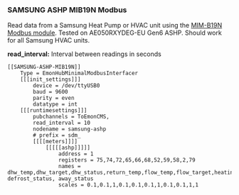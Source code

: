 ### SAMSUNG ASHP MIB19N Modbus

Read data from a Samsung Heat Pump or HVAC unit using the [MIM-B19N Modbus module](https://www.samsung.com/uk/support/model/MIM-B19N/). Tested on AE050RXYDEG-EU Gen6 ASHP. Should work for all Samsung HVAC units.

**read_interval:** Interval between readings in seconds

```text
[[SAMSUNG-ASHP-MIB19N]]
    Type = EmonHubMinimalModbusInterfacer
    [[[init_settings]]]
        device = /dev/ttyUSB0
        baud = 9600
        parity = even
        datatype = int
    [[[runtimesettings]]]
        pubchannels = ToEmonCMS,
        read_interval = 10
        nodename = samsung-ashp
        # prefix = sdm_
        [[[[meters]]]]
            [[[[[ashp]]]]]
                address = 1
                registers = 75,74,72,65,66,68,52,59,58,2,79
                names = dhw_temp,dhw_target,dhw_status,return_temp,flow_temp,flow_target,heating_status,indoor_temp,indoor_target, defrost_status, away_status
                scales = 0.1,0.1,1,0.1,0.1,0.1,1,0.1,0.1,1,1
```
